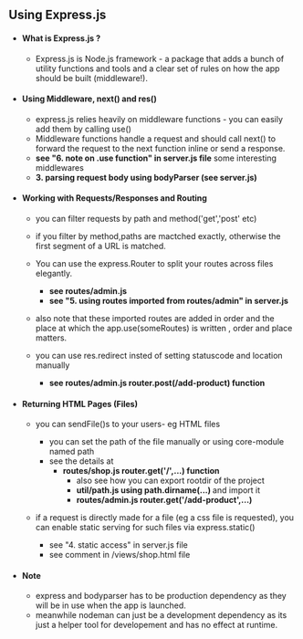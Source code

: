 ## Using Express.js 

- #### What is Express.js ?

  - Express.js is Node.js framework - a package that adds a bunch of utility functions
    and tools and a clear set of rules on how the app should be built (middleware!).


- #### Using Middleware, next() and res()

  - express.js relies heavily on middleware functions - you can easily add them by calling
    use()
  - Middleware functions handle a request and should call next() to forward the request
    to the next function inline or send a response.
  - <b>see "6. note on .use function" in server.js file</b>
  some interesting middlewares
  - <b>3. parsing request body using bodyParser (see server.js)</b>


- #### Working with Requests/Responses and Routing

  - you can filter requests by path and method('get','post' etc)
  - if you filter by method,paths are mactched exactly, otherwise the first segment of a URL is matched.
  - You can use the express.Router to split your routes across files elegantly.
    - <b>see routes/admin.js</b>
    - <b>see "5. using routes imported from routes/admin" in server.js</b>

  - also note that these imported routes are added in order and the place at which the app.use(someRoutes) is written , order and place matters.
  - you can use res.redirect insted of setting statuscode and location manually
    - <b>see routes/admin.js router.post(/add-product) function </b>

- #### Returning HTML Pages (Files)

  - you can sendFile()s to your users- eg HTML files
    - you can set the path of the file manually or using core-module named path
    - see the details at
      - <b> routes/shop.js router.get('/',...) function </b>
        - also see how you can export rootdir of the project
        - <b> util/path.js using path.dirname(...) </b>
          and import it
        - <b> routes/admin.js router.get('/add-product',...)</b>

  - if a request is directly made for a file (eg a css file is requested), you can enable static serving for such files via express.static()
    - see "4. static access" in server.js file
    - see comment in /views/shop.html file

- #### Note
  - express and bodyparser has to be production dependency as they will be in use when the app is launched.
  - meanwhile nodeman can just be a development dependency as its just a helper tool for developement and has no effect at runtime.
